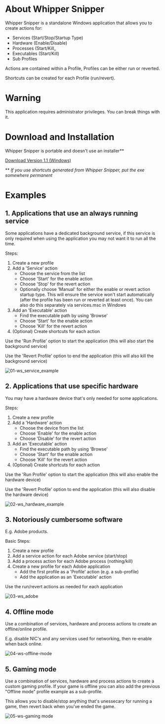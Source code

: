 # About Whipper Snipper

Whipper Snipper is a standalone Windows application that allows you to create actions for:

- Services (Start/Stop/Startup Type)
- Hardware (Enable/Disable)
- Processes (Start/Kill_
- Executables (Start/Kill)
- Sub Profiles

Actions are contained within a Profile, Profiles can be either run or reverted.

Shortcuts can be created for each Profile (run/revert).

# Warning

This application requires administrator privileges. You can break things with it.

# Download and Installation

Whipper Snipper is portable and doesn't use an installer**

[Download Version 1.1 (Windows)](https://github.com/worker109/Whipper-Snipper/releases/download/1.1/WhipperSnipper.exe)

** *If you use shortcuts generated from Whipper Snipper, put the exe somewhere permanent*

# Examples

## 1. Applications that use an always running service

Some applications have a dedicated background service, if this service is only required when using the application you may not want it to run all the time.

Steps:

1. Create a new profile
2. Add a 'Service' action
   - Choose the service from the list
   - Choose 'Start' for the enable action
   - Choose 'Stop' for the revert action
   - Optionally choose 'Manual' for either the enable or revert action startup type. This will ensure the service won't start automatically (after the profile has been run or reverted at least once). You can also do this separately via services.msc in Windows
3. Add an 'Executable' action
   - Find the executable path by using 'Browse'
   - Choose 'Start' for the enable action
   - Choose 'Kill' for the revert action
4. (Optional) Create shortcuts for each action

Use the 'Run Profile' option to start the application (this will also start the background service)

Use the 'Revert Profile' option to end the application (this will also kill the background service)

![01-ws_service_example](https://user-images.githubusercontent.com/77418705/126892419-27be543c-e204-4a6f-863c-3fe5758a2e6b.png)

## 2. Applications that use specific hardware

You may have a hardware device that's only needed for some applications.

Steps:

1. Create a new profile
2. Add a 'Hardware' action
   - Choose the device from the list
   - Choose 'Enable' for the enable action
   - Choose 'Disable' for the revert action
3. Add an 'Executable' action
   - Find the executable path by using 'Browse'
   - Choose 'Start' for the enable action
   - Choose 'Kill' for the revert action
4. (Optional) Create shortcuts for each action

Use the 'Run Profile' option to start the application (this will also enable the hardware device)

Use the 'Revert Profile' option to end the application (this will also disable the hardware device)

![02-ws_hardware_example](https://user-images.githubusercontent.com/77418705/126892456-b6407c13-1348-4756-b523-c10124284232.png)

## 3. Notoriously cumbersome software

E.g. Adobe products.

Basic Steps:

1. Create a new profile
2. Add a service action for each Adobe service (start/stop)
3. Add a process action for each Adobe process (nothing/kill)
4. Create a new profile for each Adobe application
   - Add the first profile as a 'Profile' action (e.g. a sub-profile)
   - Add the application as an 'Executable' action

Use the run/revert actions as needed for each application

![03-ws_adobe](https://user-images.githubusercontent.com/77418705/126892422-274e4e22-b6c0-4844-8330-6143b7ae9733.png)

## 4. Offline mode

Use a combination of services, hardware and process actions to create an offline/online profile.

E.g. disable NIC's and any services used for networking, then re-enable when back online.

![04-ws-offline-mode](https://user-images.githubusercontent.com/77418705/126892423-12b0feac-b306-4065-a88e-ec046936ff3a.png)

## 5. Gaming mode

Use a combination of services, hardware and process actions to create a custom gaming profile. If your game is offline you can also add the previous "Offline mode" profile example as a sub-profile.

This allows you to disable/stop anything that's unessecary for running a game, then revert back when you've ended the game. 

![05-ws-gaming mode](https://user-images.githubusercontent.com/77418705/126892426-dadfec09-6a1b-4b8f-92e0-35c59cbdf6dc.png)




